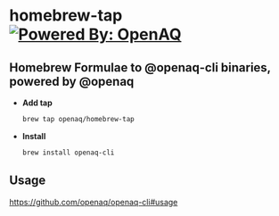 # homebrew-tap  [![Powered By: OpenAQ](https://img.shields.io/badge/powered%20by-openaq-green.svg?style=flat-square)](https://github.com/openaq)

## Homebrew Formulae to @openaq-cli binaries, powered by @openaq

- **Add tap**

    ```bash
    brew tap openaq/homebrew-tap
    ```

- **Install**

    ```bash
    brew install openaq-cli
    ```
## Usage
https://github.com/openaq/openaq-cli#usage


